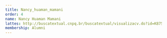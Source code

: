 ```yaml
---
title: Nancy_huaman_mamani
order: 4
name: Nancy Huaman Mamani
lattes: http://buscatextual.cnpq.br/buscatextual/visualizacv.do?id=K8756004E5
membership: Alumni
---
```


